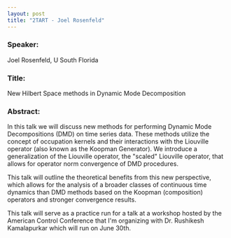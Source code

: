 ```yaml
---
layout: post
title: "2TART - Joel Rosenfeld"
---
```


### Speaker:

Joel Rosenfeld, U South Florida

### Title:

New Hilbert Space methods in Dynamic Mode Decomposition

### Abstract:

 In this talk we will discuss new methods for performing Dynamic Mode Decompositions (DMD) on time series data. These methods utilize the concept of occupation kernels and their interactions with the Liouville operator  (also known as the Koopman Generator). We introduce a generalization of the Liouville operator, the "scaled" Liouville operator, that allows for operator norm convergence of DMD procedures.

This talk will outline the theoretical benefits from this new perspective, which allows for the analysis of a broader classes of continuous time dynamics than DMD methods based on the Koopman (composition) operators and stronger convergence results.

This talk will serve as a practice run for a talk at a workshop hosted by the American Control Conference that I'm organizing with Dr. Rushikesh Kamalapurkar which will run on June 30th. 